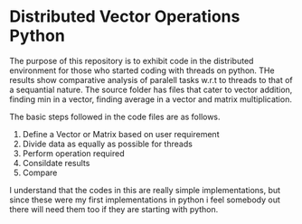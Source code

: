 # Distributed Vector Operations Python
The purpose of this repository is to exhibit code in the distributed environment for those who started coding with threads on python. THe results show comparative analysis of paralell tasks w.r.t to threads to that of a sequantial nature.
The source folder has files that cater to vector addition, finding min in a vector, finding average in a vector and matrix multiplication. 

The basic steps followed in the code files are as follows. 
1. Define a Vector or Matrix based on user requirement
2. Divide data as equally as possible for threads
3. Perform operation required
4. Consildate results
5. Compare

I understand that the codes in this are really simple implementations, but since these were my first implementations in python i feel somebody out there will need them too if they are starting with python.


